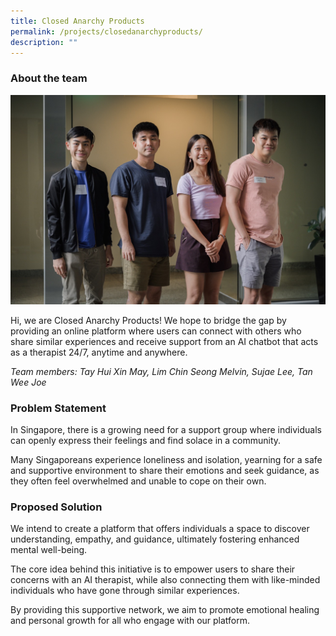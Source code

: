 ```yaml
---
title: Closed Anarchy Products
permalink: /projects/closedanarchyproducts/
description: ""
---
```

### About the team

![](/images/closed%20anarchy%20products%20large.jpeg)

Hi, we are Closed Anarchy Products! We hope to bridge the gap by providing an online platform where users can connect with others who share similar experiences and receive support from an AI chatbot that acts as a therapist 24/7, anytime and anywhere.

*Team members: Tay Hui Xin May, Lim Chin Seong Melvin, Sujae Lee, Tan Wee Joe*
 
### Problem Statement

In Singapore, there is a growing need for a support group where individuals can openly express their feelings and find solace in a community. 

Many Singaporeans experience loneliness and isolation, yearning for a safe and supportive environment to share their emotions and seek guidance, as they often feel overwhelmed and unable to cope on their own.

### Proposed Solution

We intend to create a platform that offers individuals a space to discover understanding, empathy, and guidance, ultimately fostering enhanced mental well-being. 

The core idea behind this initiative is to empower users to share their concerns with an AI therapist, while also connecting them with like-minded individuals who have gone through similar experiences.

By providing this supportive network, we aim to promote emotional healing and personal growth for all who engage with our platform.